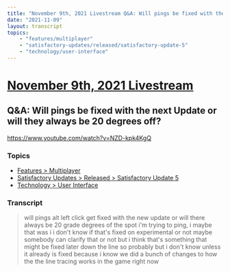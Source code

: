 ```yaml
---
title: "November 9th, 2021 Livestream Q&A: Will pings be fixed with the next Update or will they always be 20 degrees off?"
date: "2021-11-09"
layout: transcript
topics:
    - "features/multiplayer"
    - "satisfactory-updates/released/satisfactory-update-5"
    - "technology/user-interface"
---
```

# [November 9th, 2021 Livestream](../2021-11-09.md)
## Q&A: Will pings be fixed with the next Update or will they always be 20 degrees off?
https://www.youtube.com/watch?v=NZD-kpk4KgQ

### Topics
* [Features > Multiplayer](../topics/features/multiplayer.md)
* [Satisfactory Updates > Released > Satisfactory Update 5](../topics/satisfactory-updates/released/satisfactory-update-5.md)
* [Technology > User Interface](../topics/technology/user-interface.md)

### Transcript

> will pings alt left click get fixed with the new update or will there always be 20 grade degrees of the spot i'm trying to ping, i maybe that was i i don't know if that's fixed on experimental or not maybe somebody can clarify that or not but i think that's something that might be fixed later down the line so probably but i don't know unless it already is fixed because i know we did a bunch of changes to how the the line tracing works in the game right now
